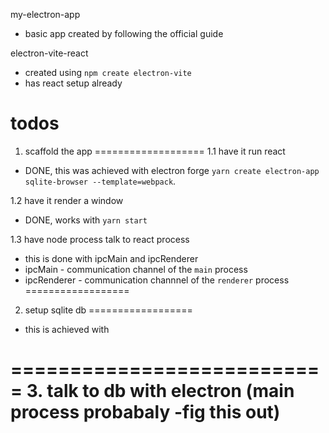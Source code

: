 my-electron-app
- basic app created by following the official guide

electron-vite-react
- created using `npm create electron-vite`
- has react setup already


todos
===================
1. scaffold the app
===================
1.1 have it run react

- DONE, this was achieved with electron forge `yarn create electron-app sqlite-browser --template=webpack`.

1.2 have it render a window
- DONE, works with `yarn start`

1.3 have node process talk to react process
- this is done with ipcMain and ipcRenderer
- ipcMain - communication channel of the `main` process 
- ipcRenderer - communication channnel of the `renderer` process
==================
2. setup sqlite db
==================
- this is achieved with 

===========================
3. talk to db with electron (main process probabaly -fig this out)
===========================
